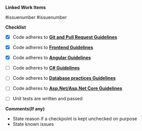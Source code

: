 **Linked Work Items**

#issuenumber
#issuenumber

**Checklist**

- [x] Code adheres to **[Git and Pull Request Guidelines](http://knowledge.promactinfo.com/books/guidelines/page/git-and-pull-request-checklist)**
- [x]  Code adheres to **[Frontend Guidelines](http://knowledge.promactinfo.com/books/guidelines/page/front-end-checklist)**
- [x]  Code adheres to **[Angular Guidelines](http://knowledge.promactinfo.com/books/guidelines/page/angular-checklist)**
- [ ]  Code adheres to **[C# Guidelines](http://knowledge.promactinfo.com/books/guidelines/page/c-checklist)**
- [ ]  Code adheres to **[Database practices Guidelines](http://knowledge.promactinfo.com/books/guidelines/page/project-structure-and-database-practices-checklist-%28aspnet-and-ef%29)**
- [ ]  Code adheres to **[Asp.Net/Asp.Net Core Guidelines](http://knowledge.promactinfo.com/books/guidelines/page/project-structure-and-database-practices-checklist-%28aspnet-and-ef%29)**
- [ ] Unit tests are written and passed


**Comments(If any)**

 - State reason if a checkpoint is kept unchecked on purpose
 - State known issues
